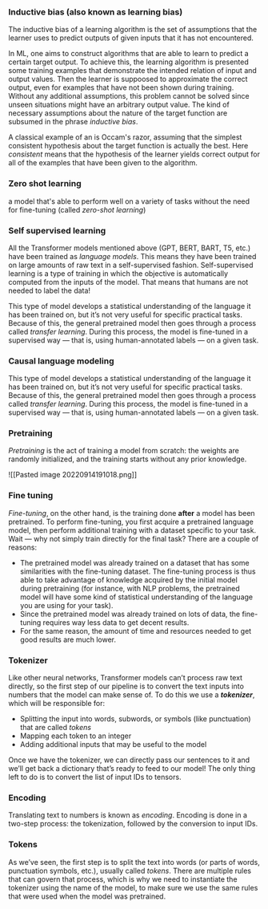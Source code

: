 
### Inductive bias (also known as learning bias)
The inductive bias of a learning algorithm is the set of assumptions that the learner uses to predict outputs of given inputs that it has not encountered. 

In ML, one aims to construct algorithms that are able to learn to predict a certain target output. To achieve this, the learning algorithm is presented some training examples that demonstrate the intended relation of input and output values. Then the learner is suppoosed to approximate the correct output, even for examples that have not been shown during training. Without any additional assumptions, this problem cannot be solved since unseen situations might have an arbitrary output value. The kind of necessary assumptions about the nature of the target function are subsumed in the phrase *inductive bias*. 

A classical example of an is Occam's razor, assuming that the simplest consistent hypothesis about the target function is actually the best. Here *consistent* means that the hypothesis of the learner yields correct output for all of the examples that have been given to the algorithm.



### Zero shot learning

a model that's able to perform well on a variety of tasks without the need for fine-tuning (called _zero-shot learning_)


### Self supervised learning
All the Transformer models mentioned above (GPT, BERT, BART, T5, etc.) have been trained as _language models_. This means they have been trained on large amounts of raw text in a self-supervised fashion. Self-supervised learning is a type of training in which the objective is automatically computed from the inputs of the model. That means that humans are not needed to label the data!

This type of model develops a statistical understanding of the language it has been trained on, but it’s not very useful for specific practical tasks. Because of this, the general pretrained model then goes through a process called _transfer learning_. During this process, the model is fine-tuned in a supervised way — that is, using human-annotated labels — on a given task.


### Causal language modeling
This type of model develops a statistical understanding of the language it has been trained on, but it’s not very useful for specific practical tasks. Because of this, the general pretrained model then goes through a process called _transfer learning_. During this process, the model is fine-tuned in a supervised way — that is, using human-annotated labels — on a given task.


### Pretraining
_Pretraining_ is the act of training a model from scratch: the weights are randomly initialized, and the training starts without any prior knowledge.

![[Pasted image 20220914191018.png]]


### Fine tuning
_Fine-tuning_, on the other hand, is the training done **after** a model has been pretrained. To perform fine-tuning, you first acquire a pretrained language model, then perform additional training with a dataset specific to your task. Wait — why not simply train directly for the final task? There are a couple of reasons:

-   The pretrained model was already trained on a dataset that has some similarities with the fine-tuning dataset. The fine-tuning process is thus able to take advantage of knowledge acquired by the initial model during pretraining (for instance, with NLP problems, the pretrained model will have some kind of statistical understanding of the language you are using for your task).
-   Since the pretrained model was already trained on lots of data, the fine-tuning requires way less data to get decent results.
-   For the same reason, the amount of time and resources needed to get good results are much lower.


### Tokenizer
Like other neural networks, Transformer models can’t process raw text directly, so the first step of our pipeline is to convert the text inputs into numbers that the model can make sense of. To do this we use a **_tokenizer_**, which will be responsible for:

-   Splitting the input into words, subwords, or symbols (like punctuation) that are called _tokens_
-   Mapping each token to an integer
-   Adding additional inputs that may be useful to the model

Once we have the tokenizer, we can directly pass our sentences to it and we’ll get back a dictionary that’s ready to feed to our model! The only thing left to do is to convert the list of input IDs to tensors.


### Encoding

Translating text to numbers is known as _encoding_. Encoding is done in a two-step process: the tokenization, followed by the conversion to input IDs.

### Tokens

As we’ve seen, the first step is to split the text into words (or parts of words, punctuation symbols, etc.), usually called _tokens_. There are multiple rules that can govern that process, which is why we need to instantiate the tokenizer using the name of the model, to make sure we use the same rules that were used when the model was pretrained.

